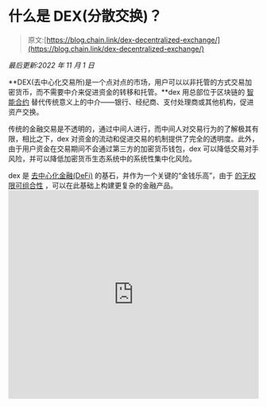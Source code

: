 # 什么是 DEX(分散交换)？

> 原文:[https://blog.chain.link/dex-decentralized-exchange/](https://blog.chain.link/dex-decentralized-exchange/)

*最后更新:2022 年 11 月 1 日*

**DEX(去中心化交易所)是一个点对点的市场，用户可以以非托管的方式交易加密货币，而不需要中介来促进资金的转移和托管。**dex 用总部位于区块链的 [智能合约](https://chain.link/education/smart-contracts) 替代传统意义上的中介——银行、经纪商、支付处理商或其他机构，促进资产交换。

传统的金融交易是不透明的，通过中间人进行，而中间人对交易行为的了解极其有限，相比之下，dex 对资金的流动和促进交易的机制提供了完全的透明度。此外，由于用户资金在交易期间不会通过第三方的加密货币钱包，dex 可以降低交易对手风险，并可以降低加密货币生态系统中的系统性集中化风险。

dex 是 [去中心化金融(DeFi)](https://chain.link/education/defi) 的基石，并作为一个关键的“金钱乐高”，由于 [的无权限可组合性](https://blog.chain.link/defis-permissionless-composability-is-supercharging-innovation/) ，可以在此基础上构建更复杂的金融产品。    <iframe title="DEX Volume" src="https://embed.theblockcrypto.com/data/decentralized-finance/dex-non-custodial/dex-volume-monthly/embed" width="100%" height="420" frameborder="0"></span></p> <p style="text-align: center;"><em><span style="font-weight: 400;">DEX 现货成交量的迅猛增长。(</span> <a href="https://www.theblockcrypto.com/data/decentralized-finance/dex-non-custodial/dex-volume-monthly"> <span style="font-weight: 400;">来源</span> </a> <span style="font-weight: 400;"> ) </span> </em></p> <p><span style="font-weight: 400;">本文概述了分散交易所的工作方式、不同类型的 DEX，以及它们给加密货币生态系统带来的好处和风险。</span></p> <h2>DEX 是如何工作的？</h2> <p>有几种 DEX 设计，每一种都在功能集、可伸缩性和分散性方面提供了不同的优势和权衡。最常见的两种是订单簿 dex 和<a href="https://blog.chain.link/challenges-in-defi-how-to-bring-more-capital-and-less-risk-to-automated-market-maker-dexs/"><span style="font-weight: 400;">【AMMs】</span></a><span style="font-weight: 400;">。DEX 聚合器也是一个广泛使用的类别，它解析链上的多个 DEX，以找到用户所需交易的最佳价格或最低汽油成本。</span></p> <p><span style="font-weight: 400;">DEXs 的一个主要好处就是通过使用</span> <a href="https://blog.chain.link/what-is-blockchain/"> <span style="font-weight: 400;">【区块链】技术</span> </a> <span style="font-weight: 400;">和不可变的智能合约实现了高度的确定性。在比特币基地或币安等中央交易所(CEXs)，该平台使用交易所的内部匹配引擎来促进交易，而 dex 则通过智能合约和链上交易来执行交易。此外，dex 允许用户在交易期间通过自己托管的钱包保持对资金的完全托管。</span></p> <p>DEX 用户通常需要支付两种费用——网络费和交易费。网络费用指的是链上交易的气体成本，而交易费用由底层协议、其流动性提供者、令牌持有者或协议设计所指定的这些实体的组合来收取。</p> <p>许多 dex 背后的愿景是拥有无需许可即可访问的、端到端的链上基础设施，没有中心故障点，所有权分散到分布的利益相关者社区。这通常意味着协议管理权限由一个分散的自治组织(DAO)管理，该组织由一个利益相关者团体组成，该团体对关键的协议决策进行投票。</p> <p>然而，在拥挤的 DEX 环境中保持协议竞争力的同时，最大限度地分散协议并不是一件容易的事情，因为 DEX 背后的核心开发团队通常能够比分散的利益相关者更明智地决定关键任务协议的功能。即便如此，许多 dex 还是选择了 <a href="https://blog.chain.link/how-chainlink-powers-decentralized-governance/"> <span style="font-weight: 400;">分布式治理</span> </a> <span style="font-weight: 400;">结构，试图增加审查阻力和长期弹性。</span></p> <h3><span style="font-weight: 400;">订单簿指数</span></h3> <p>订单簿——市场中未平仓买卖订单的实时集合——是电子交易的基础支柱。订单簿允许交易所的内部系统匹配买卖订单。</p> <p>历史上，全链订单簿索引在 DeFi 中并不常见，因为它们要求将订单簿中的每一项交易都发布在区块链上。这要么需要比当前大多数区块链所能处理的更高的吞吐量，要么需要在网络安全性和分散性方面做出重大妥协。因此，以太坊上订单簿 dex 的早期例子具有低流动性和次优的用户体验。即便如此，这些交易所也是 DEX 如何利用智能合约促进交易的一个令人信服的概念证明。</p> <p><span style="font-weight: 400;">随着可扩展性创新，如乐观汇总和 ZK 汇总等二层网络，以及更高吞吐量和特定于应用程序的区块链的推出，链上订单簿交换变得更加可行，现在吸引了大量的交易活动。此外，混合订单簿设计变得更加流行，其中订单簿管理和匹配过程在链外进行，而交易结算在链上进行。</span></p> <p>一些流行的订单指数包括 0x、dYdX、Loopring 指数和 Serum。</p> <h3><span style="font-weight: 400;">自动做市商</span></h3> <p>自动做市商是使用最广泛的 DEX 类型，因为它们实现了即时流动性、流动性供应的民主化，并且在许多情况下，实现了任何令牌的无许可市场创建。AMM 本质上是一个货币机器人，总是愿意在两个(或更多)资产之间报价。AMM 不使用订单簿，而是利用一个流动性池，用户可以用代币交换代币，价格由基于代币在池中所占比例的算法决定。</p> <p>由于资产管理系统总是能够为用户报价，因此可以在流动性较低的市场中即时获得流动性。在订单簿 DEX 的情况下，有意愿的买家必须等待他们的订单与卖家的订单匹配——即使买家将他们的订单张贴到接近当前价格的订单簿的“顶部”,订单也可能永远不会执行。</p> <p>在 AMM 的情况下，汇率由智能合约决定。用户可以立即获得流动性，而流动性提供者(AMM 流动性池的储户)可以通过交易费获得被动收入。这种即时流动性和民主化流动性供应的结合使得通过 AMMs 推出的新代币激增，并解锁了专注于不同用例的新设计，如 <a href="https://blog.chain.link/what-are-stablecoins/"> <span style="font-weight: 400;">稳定币</span> </a> <span style="font-weight: 400;">互换。如果你想更详细地探索 AMMs，请阅读这篇文章，内容涉及 AMMs 如何工作。</span></p> <p>虽然目前大多数 AMM 设计都处理加密货币，但 AMMs 也可以用于促进<a href="https://chain.link/education/nfts"><span style="font-weight: 400;">【NFT】</span></a><span style="font-weight: 400;">、令牌化现实世界资产、碳信用等的互换。</span></p> <p>一些流行的 AMM 指数包括 Bancor、Balancer、Curve、PancakeSwap、Sushiswap、Trader Joe 和 Uniswap。</p> <h2>分散交流有什么好处？</h2> <p>由于确定性智能合约促进了 DEX 交易，因此它们具有强大的保证，即它们将完全按照用户预期的方式执行，而无需集中各方的干预。与传统金融市场中不透明的执行方法和潜在的审查相比，dex 提供了强有力的执行保证，并增加了基本交易机制的透明度。</p> <p><span style="font-weight: 400;">在这段视频中，Chainlink 的联合创始人 Sergey Nazarov 讨论了对加密强制保证的需求如何增加了对分散式基础设施的需求:</span> <span style="font-weight: 400;"> <br/> </span></p> <div class="ast-oembed-container"><iframe loading="lazy" title="The Fast Case for DeFi Adoption" width="1380" height="776" src="https://www.youtube.com/embed/D30NUjn_3Es?feature=oembed" frameborder="0" allow="accelerometer; autoplay; clipboard-write; encrypted-media; gyroscope; picture-in-picture" allowfullscreen=""/></div> <p> </p> <p>由于不涉及托管人，用户可以使用自己托管的钱包参与，dex 降低了交易对手风险。通过减少集中在少数集中交易所钱包中的资本数量，dex 还可以降低区块链行业的一些系统性风险。2014 年，Mt. Gox 集中交易所处理了所有比特币交易量的很大一部分，后来由于数十万比特币的损失而突然停止运营。</p> <p>dex 还有助于提高金融包容性。虽然存在特定用户界面基于地理位置或其他因素限制访问的情况，但访问 DEX 的智能合约只需要互联网连接和兼容的自托管钱包。由于用户可以使用他们的钱包地址以直接的方式登录，因此与集中式交换相比，DEX 的入职流程是无缝的，并且几乎是即时的。</p> <h2><span style="font-weight: 400;"> DEX 风险和考虑事项</span></h2> <p>通过强有力的执行保证、更高的透明度和无许可访问，dex 已经实现了交易和流动性供应的民主化。然而，dex 也带有一系列风险，包括但不限于: <b/></p> <ul> <li aria-level="1"><b>智能合约风险</b><span style="font-weight: 400;">—区块链被认为是执行金融交易的高度安全的地方。然而，智能合约的代码质量仍然依赖于开发团队的技能水平和经验。智能合约错误、黑客攻击、漏洞和利用可能会发生，使 DEX 用户容易遭受资金损失。开发人员可以通过安全审计、同行评审的代码和可靠的测试实践来减轻这种风险，但是始终需要勤奋。</span></li> <li aria-level="1"><b>流动性风险</b><span style="font-weight: 400;">—尽管 DEX 越来越受欢迎，但一些 DEX 市场的流动性状况不佳，导致大量滑点和次优的用户体验。由于流动性的网络效应(高流动性吸引更多的流动性，低流动性吸引更少的流动性)，交易活动的很大一部分仍在集中交易所进行，这往往导致 DEX 交易对的流动性减少。</span></li> <li aria-level="1"><b>抢先风险</b><span style="font-weight: 400;">—由于区块链交易的公开性质，DEX 交易可能会被套利者或</span> <a href="https://blog.chain.link/what-is-miner-extractable-value-mev/"> <span style="font-weight: 400;">最大可提取价值(MEV) </span> </a> <span style="font-weight: 400;">机器人抢先，试图从不知情的用户那里攫取价值。与传统市场的高频交易者类似，这些机器人试图通过支付更高的交易费用和优化网络延迟来利用普通用户的 DEX 交易，从而利用市场的低效率。</span></li> <li aria-level="1"><b>集权风险</b><span style="font-weight: 400;">——虽然许多 dex 的目标是最大化他们的分权和审查阻力，但集权点仍然存在。其中包括托管在集中式服务器上的 DEX 匹配引擎、对 DEX 智能合同拥有管理权限的开发团队，以及使用低质量令牌桥接基础设施等。</span></li> <li aria-level="1"><b>网络风险</b></li> <li aria-level="1"><b>代币风险</b><span style="font-weight: 400;">—由于许多 dex 的特点是无许可的市场创建——任何人都可以为任何代币创建市场——购买低质量或恶意代币的风险可能高于集中交易。DEX 用户需要考虑参与早期项目的相关风险。</span></li> </ul> <p>除此之外，一些用户可能会发现完全保管他们的私钥是一个令人望而生畏的前景。虽然完全控制自己的资产是 <a href="https://chain.link/education/web3"> <span style="font-weight: 400;"> Web3 </span> </a> <span style="font-weight: 400;">愿景提供的主要好处之一，但许多用户可能更喜欢让第三方受托保管他们的资产。然而，遵循良好的</span> <a href="https://blog.chain.link/defi-security-best-practices/"> <span style="font-weight: 400;">安全性</span> </a> <span style="font-weight: 400;">和密钥管理实践可以让更多用户享受到保持对其资产的完全控制的好处，同时访问开放源代码金融服务的复杂生态系统。</span></p> <h2><span style="font-weight: 400;">dex 如何使用 Chainlink 帮助提高安全性和解锁高级功能</span></h2> <p><span style="font-weight: 400;">dex 可以使用 chain link</span><a href="https://chain.link/education/blockchain-oracles"><span style="font-weight: 400;">Oracle</span></a><span style="font-weight: 400;">服务来提高其协议的弹性，并从集中式基础设施中引入用户可能熟悉的高级功能。</span></p> <p><a href="https://data.chain.link/"><span style="font-weight: 400;">chain link Price Feeds</span></a><span style="font-weight: 400;">提供关于加密货币、商品、外汇、指数等的准确、安全、可靠的金融市场数据，并帮助保护整个多链生态系统中数百亿美元的 DeFi 应用。使用 Chainlink 分散式 oracle networks，dApps 能够以简单、安全和分散的方式检索链外价格数据，并根据该数据执行操作。</span></p> <p><span style="font-weight: 400;"> DEX 协议可以使用 Chainlink 价格馈送进行可靠的价格转换，在前端准确显示价格，或者安全计算</span><a href="https://blog.chain.link/what-is-staking/"><span style="font-weight: 400;"/></a><span style="font-weight: 400;">对利益相关者的奖励和费用分配。对于涉及保证金或期货合约的 dex，价格反馈有助于确保抵押资产的正确定价和清算的准确处理。</span></p> <p><span style="font-weight: 400;">dex 还可以将 Chainlink 价格馈送用作额外的支持，以提高其协议对异常市场事件的弹性，这是一种经过战斗考验的价格数据源，有助于防范异常市场事件。安全的价格基础设施还可以帮助确保价格监控和金融分析基础设施的安全性和准确性，并帮助创建和管理不同分散交易所之间的套利策略。</span></p> <p><a href="https://chain.link/automation"><span style="font-weight: 400;">chain link Automation</span></a><span style="font-weight: 400;">，一种分散化的自动化解决方案，也在 DeFi 生态系统中广泛使用，以支持通过端到端</span> <a href="https://blog.chain.link/smart-contract-automation/"> <span style="font-weight: 400;">智能合约自动化</span> </a> <span style="font-weight: 400;">引入复杂功能。Chainlink Automation 使用分散且可靠的链外计算来监控用户定义的条件，然后在满足这些条件时调用链上函数。</span></p> <p>当资产价格越过预定义的价格点时，Chainlink Automation 可以触发限价单，使交易者能够对其投资组合进行更精细的控制，并节省开发团队的时间和资源，然后他们可以将这些时间和资源用于改进其协议的核心业务逻辑。Chainlink Automation 也可用于可靠地执行交易费用和赌注奖励的定期分配。</p> <h2><span style="font-weight: 400;">结论</span></h2> <p><span style="font-weight: 400;">dex 是加密货币生态系统的基础支柱，让用户以点对点的方式交换数字资产，而无需中介。在过去几年中，由于 dex 可以为新推出的代币提供即时流动性，无缝的入职体验，以及它们提供的交易和流动性供应的民主化途径，dex 的采用率越来越高。</span></p> <p><span style="font-weight: 400;">大部分交易活动是否会转移到 DEX，以及当前的 DEX 设计是否会支持长期增长和</span><a href="https://blog.chain.link/chainlink-enterprise-blockchain-middleware/"><span style="font-weight: 400;"/></a><span style="font-weight: 400;">【机构采用】还有待观察。然而，dex 预计仍将是加密货币生态系统的重要基础设施，并将继续在交易可扩展性、智能合约安全性、治理基础设施和用户体验方面得到改善。</span></p> <p><span style="font-weight: 400;">如果你是一名 DeFi 开发者，想要集成 Chainlink，请查看我们的</span> <a href="https://docs.chain.link/"> <span style="font-weight: 400;">文档</span> </a> <span style="font-weight: 400;">，在</span><a href="https://discord.com/invite/aSK4zew"><span style="font-weight: 400;">Discord</span></a><span style="font-weight: 400;">中提问，或者</span> <a href="https://chainlinkcommunity.typeform.com/to/OYQO67EF?page=homepage&amp;typeform-source=blog.chain.link"> <span style="font-weight: 400;">与专家建立通话</span> </a> <span style="font-weight: 400;">。</span></p> <h2><span style="font-weight: 400;">附加资源</span></h2> <ul> <li style="font-weight: 400;" aria-level="1"><a href="https://chain.link/education/defi"> <span style="font-weight: 400;">什么是 DeFi(去中心化财政)？</span>T3】</a></li> <li style="font-weight: 400;" aria-level="1"><a href="https://chain.link/education/smart-contracts"> <span style="font-weight: 400;">什么是智能合约？</span>T3】</a></li> <li style="font-weight: 400;" aria-level="1"><a href="https://blog.chain.link/what-are-stablecoins/"> <span style="font-weight: 400;">什么是稳定点？</span>T3】</a></li> <li style="font-weight: 400;" aria-level="1"><a href="https://chain.link/education/defi/yield-farming"> <span style="font-weight: 400;">什么是产量耕作？</span>T3】</a></li> </ul> <div class="widget_tag_cloud tag-list"/> </body> </html></iframe>